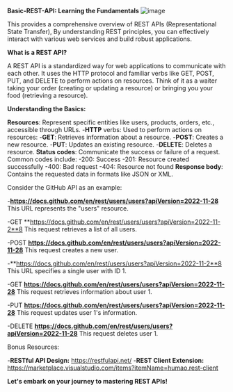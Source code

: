 
**Basic-REST-API: Learning the Fundamentals**
![image](https://github.com/MKPNJoanne/Basic-REST-API/assets/97240800/6009bd1b-f332-4e1e-8300-22389fcab9e0)

This  provides a comprehensive overview of REST APIs (Representational State Transfer), By understanding REST principles, you can effectively interact with various web services and build robust applications.

**What is a REST API?**

A REST API is a standardized way for web applications to communicate with each other. It uses the HTTP protocol and familiar verbs like GET, POST, PUT, and DELETE to perform actions on resources. Think of it as a waiter taking your order (creating or updating a resource) or bringing you your food (retrieving a resource).

**Understanding the Basics:**

**Resources**: Represent specific entities like users, products, orders, etc., accessible through URLs.
-**HTTP** verbs: Used to perform actions on resources:
  -**GET**: Retrieves information about a resource.
  -**POST**: Creates a new resource.
  -**PUT**: Updates an existing resource.
  -**DELETE**: Deletes a resource.
**Status codes**: Communicate the success or failure of a request. Common codes include:
  -200: Success
  -201: Resource created successfully
  -400: Bad request
  -404: Resource not found
**Response body**: Contains the requested data in formats like JSON or XML.

Consider the GitHub API as an example:

-**https://docs.github.com/en/rest/users/users?apiVersion=2022-11-28** This URL represents the "users" resource.

-GET **https://docs.github.com/en/rest/users/users?apiVersion=2022-11-2**8 This request retrieves a list of all users.

-POST **https://docs.github.com/en/rest/users/users?apiVersion=2022-11-28** This request creates a new user.

-**https://docs.github.com/en/rest/users/users?apiVersion=2022-11-2**8 This URL specifies a      single user with ID 1.

-GET **https://docs.github.com/en/rest/users/users?apiVersion=2022-11-28** This request          retrieves information about user 1.

-PUT **https://docs.github.com/en/rest/users/users?apiVersion=2022-11-28** This request updates  user 1's information.

-DELETE **https://docs.github.com/en/rest/users/users?apiVersion=2022-11-28** This request       deletes user 1.

Bonus Resources:

-**RESTful API Design:** https://restfulapi.net/
-**REST Client Extension:**
  https://marketplace.visualstudio.com/items?itemName=humao.rest-client

**Let's embark on your journey to mastering REST APIs!**
